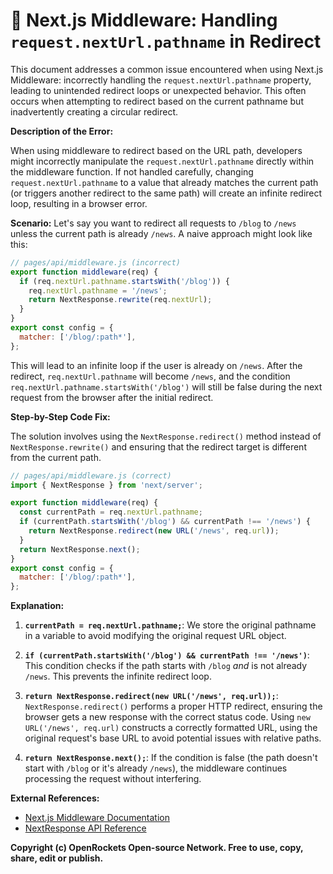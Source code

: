 # 🐞 Next.js Middleware: Handling `request.nextUrl.pathname` in Redirect


This document addresses a common issue encountered when using Next.js Middleware:  incorrectly handling the `request.nextUrl.pathname` property, leading to unintended redirect loops or unexpected behavior.  This often occurs when attempting to redirect based on the current pathname but inadvertently creating a circular redirect.

**Description of the Error:**

When using middleware to redirect based on the URL path, developers might incorrectly manipulate the `request.nextUrl.pathname` directly within the middleware function.  If not handled carefully, changing `request.nextUrl.pathname` to a value that already matches the current path (or triggers another redirect to the same path) will create an infinite redirect loop, resulting in a browser error.

**Scenario:** Let's say you want to redirect all requests to `/blog` to `/news` unless the current path is already `/news`.  A naive approach might look like this:

```javascript
// pages/api/middleware.js (incorrect)
export function middleware(req) {
  if (req.nextUrl.pathname.startsWith('/blog')) {
    req.nextUrl.pathname = '/news';
    return NextResponse.rewrite(req.nextUrl);
  }
}
export const config = {
  matcher: ['/blog/:path*'],
};
```

This will lead to an infinite loop if the user is already on `/news`.  After the redirect, `req.nextUrl.pathname` will become `/news`, and the condition `req.nextUrl.pathname.startsWith('/blog')` will still be false during the next request from the browser after the initial redirect.

**Step-by-Step Code Fix:**

The solution involves using the `NextResponse.redirect()` method instead of `NextResponse.rewrite()` and ensuring that the redirect target is different from the current path.

```javascript
// pages/api/middleware.js (correct)
import { NextResponse } from 'next/server';

export function middleware(req) {
  const currentPath = req.nextUrl.pathname;
  if (currentPath.startsWith('/blog') && currentPath !== '/news') {
    return NextResponse.redirect(new URL('/news', req.url));
  }
  return NextResponse.next();
}
export const config = {
  matcher: ['/blog/:path*'],
};
```


**Explanation:**

1. **`currentPath = req.nextUrl.pathname;`**: We store the original pathname in a variable to avoid modifying the original request URL object.

2. **`if (currentPath.startsWith('/blog') && currentPath !== '/news')`**: This condition checks if the path starts with `/blog` *and* is not already `/news`. This prevents the infinite redirect loop.

3. **`return NextResponse.redirect(new URL('/news', req.url));`**:  `NextResponse.redirect()` performs a proper HTTP redirect, ensuring the browser gets a new response with the correct status code. Using `new URL('/news', req.url)` constructs a correctly formatted URL, using the original request's base URL to avoid potential issues with relative paths.

4. **`return NextResponse.next();`**: If the condition is false (the path doesn't start with `/blog` or it's already `/news`), the middleware continues processing the request without interfering.

**External References:**

* [Next.js Middleware Documentation](https://nextjs.org/docs/app/building-your-application/routing/middleware)
* [NextResponse API Reference](https://nextjs.org/docs/api-reference/next/server#nextresponse)


**Copyright (c) OpenRockets Open-source Network. Free to use, copy, share, edit or publish.**

